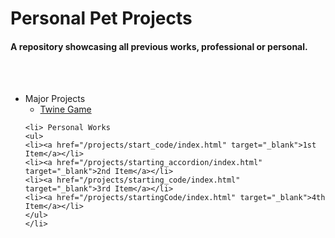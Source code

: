 <html>
<!--embed src="/music/good_enough.mp3" width="180" height="90" loop="false" autostart="false" hidden="true" /-->
<link rel="stylesheet" href="/styles.css">
<body>
<a class="heading">
<h1>Personal Pet Projects</h1>
<h4>A repository showcasing all previous works, professional or personal.</h4><br>
</a>
<br>
<ul>
	<li> Major Projects
	<ul>
		<li><a href="https://gamingcrab0.itch.io/gatech-proto" target="_blank">Twine Game</a></li>
	</ul>
	</li>
	
	<li> Personal Works
	<ul>
	<li><a href="/projects/start_code/index.html" target="_blank">1st Item</a></li>
	<li><a href="/projects/starting_accordion/index.html" target="_blank">2nd Item</a></li>
	<li><a href="/projects/starting_code/index.html" target="_blank">3rd Item</a></li>
	<li><a href="/projects/startingCode/index.html" target="_blank">4th Item</a></li>
	</ul>
	</li>
</ul>
</body>
</html>